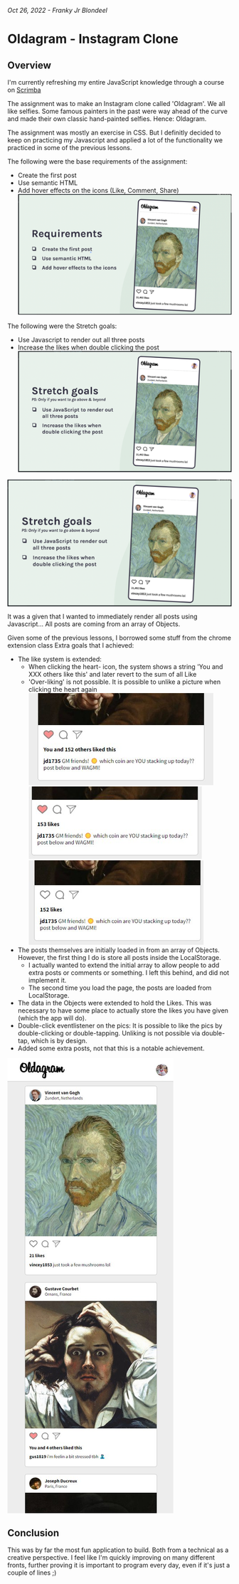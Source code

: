*Oct 26, 2022 - Franky Jr Blondeel*


# Oldagram - Instagram Clone


## Overview

I'm currently refreshing my entire JavaScript knowledge through a course on [Scrimba](https://scrimba.com/allcourses)

The assignment was to make an Instagram clone called 'Oldagram'. We all like selfies. Some famous painters in the past were way ahead of the curve and made their own classic hand-painted selfies. Hence: Oldagram.

The assignment was mostly an exercise in CSS. But I definitly decided to keep on practicing my Javascript and applied a lot of the functionality we practiced in some of the previous lessons.

The following were the base requirements of the assignment:
* Create the first post
* Use semantic HTML
* Add hover effects on the icons (Like, Comment, Share)
![goals](https://github.com/MrFranksJr/MrFranksJr/blob/main/assets/oldagram/requirements.png)

The following were the Stretch goals:
* Use Javascript to render out all three posts
* Increase the likes when double clicking the post
![stretch goals](https://github.com/MrFranksJr/MrFranksJr/blob/main/assets/oldagram/stretch-goals.png)
<img src="https://github.com/MrFranksJr/MrFranksJr/blob/main/assets/oldagram/stretch-goals.png" align="center">


It was a given that I wanted to immediately render all posts using Javascript... All posts are coming from an array of Objects.

Given some of the previous lessons, I borrowed some stuff from the chrome extension class
Extra goals that I achieved:
* The like system is extended:
    - When clicking the heart- icon, the system shows a string 'You and XXX others like this' and later revert to the sum of all Like
    - 'Over-liking' is not possible. It is possible to unlike a picture when clicking the heart again
    ![Freshly liked](https://github.com/MrFranksJr/MrFranksJr/blob/main/assets/oldagram/like-system1.jpg)
    ![sum of likes](https://github.com/MrFranksJr/MrFranksJr/blob/main/assets/oldagram/like-system2.jpg)
    ![Unlike](https://github.com/MrFranksJr/MrFranksJr/blob/main/assets/oldagram/like-system3.jpg)
* The posts themselves are initially loaded in from an array of Objects. However, the first thing I do is store all posts inside the LocalStorage. 
    - I actually wanted to extend the initial array to allow people to add extra posts or comments or something. I left this behind, and did not implement it.
    - The second time you load the page, the posts are loaded from LocalStorage.
* The data in the Objects were extended to hold the Likes. This was necessary to have some place to actually store the likes you have given (which the app will do).
* Double-click eventlistener on the pics: It is possible to like the pics by double-clicking or double-tapping. Unliking is not possible via double-tap, which is by design.
* Added some extra posts, not that this is a notable achievement.

![screenshot of the application](https://github.com/MrFranksJr/MrFranksJr/blob/main/assets/oldagram/app_screen.jpg)



## Conclusion

This was by far the most fun application to build. Both from a technical as a creative perspective. I feel like I'm quickly improving on many different fronts, further proving it is important to program every day, even if it's just a couple of lines ;)